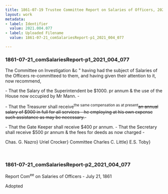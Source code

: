```yaml
---
title: 1861-07-19 Trustee Committee Report on Salaries of Officers, 2021.004.077
layout: work
metadata:
- label: Identifier
  value: 2021.004.077
- label: Uploaded Filename
  value: 1861-07-21_comSalariesReport-p1_2021_004_077

---
```

<div class="pages">
<div id="page-1775981">
<h3><a name="page-1775981">1861-07-21_comSalariesReport-p1_2021_004_077</a></h3>
<div class="page-content">
<p>The Committee on Investigation &amp;c " having had <span class='line-break'> </span>the subject of Salaries of the Officers re-committeed<span class='line-break'> </span>to them, and having given their attention to it, <span class='line-break'> </span>now recommend,</p>
<p>- That the Salary of the Superintendent be $1000.<span class='line-break'> </span>pr annum &amp; the use of the House now occupied <span class='line-break'> </span>by Mr Mann. -</p>
<p>- That the Treasurer shall receive<sup>the same compensation as at present</sup><del>an annual</del><span class='line-break'> </span><del>salary of $900 in full for all services - he<span class='line-break'> </span>employing at his own expense such assistance as<span class='line-break'> </span>may be necessary.</del>-</p>
<p>- That the Gate Keeper shall receive $400 pr annum.<span class='line-break'> </span>- That the Secretary shall receive $500 pr annum<span class='line-break'> </span>&amp; the fees for deeds as now charged -</p>
<p>Chas. G. Nazro}<span class='line-break'> </span>Uriel Crocker} Committee<span class='line-break'> </span>Charles C. Little}<span class='line-break'> </span>E.S. Toby}</p>
</div>
</div>
<br />
<div id="page-1775982">
<h3><a name="page-1775982">1861-07-21_comSalariesReport-p2_2021_004_077</a></h3>
<div class="page-content">
<p>Report Com<sup>ee</sup> on <span class='line-break'> </span>Salaries of Officers -<span class='line-break'> </span>July 21, 1861</p>
<p>Adopted</p>
</div>
</div>
<br />
</div>
